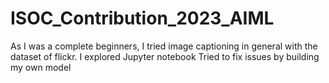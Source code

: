 # ISOC_Contribution_2023_AIML
As I was a complete beginners, I tried image captioning in general with the dataset of flickr.
I explored Jupyter notebook 
Tried to fix issues by building my own model
